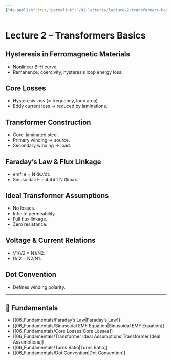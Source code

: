 ```yaml
---
{"dg-publish":true,"permalink":"/01-lectures/lecture-2-transformers-basics/"}
---
```



# Lecture 2 – Transformers Basics

## Hysteresis in Ferromagnetic Materials
- Nonlinear B–H curve.  
- Remanence, coercivity, hysteresis loop energy loss.  

## Core Losses
- Hysteresis loss (∝ frequency, loop area).  
- Eddy current loss → reduced by laminations.  

## Transformer Construction
- Core: laminated steel.  
- Primary winding → source.  
- Secondary winding → load.  

## Faraday’s Law & Flux Linkage
- emf: e = N dΦ/dt.  
- Sinusoidal: E = 4.44 f N Φmax.  

## Ideal Transformer Assumptions
- No losses.  
- Infinite permeability.  
- Full flux linkage.  
- Zero resistance.  

## Voltage & Current Relations
- V1/V2 = N1/N2.  
- I1/I2 = N2/N1.  

## Dot Convention
- Defines winding polarity.  

---

## 🔑 Fundamentals
- [[06_Fundamentals/Faraday’s Law\|Faraday’s Law]]
- [[06_Fundamentals/Sinusoidal EMF Equation\|Sinusoidal EMF Equation]]
- [[06_Fundamentals/Core Losses\|Core Losses]]
- [[06_Fundamentals/Transformer Ideal Assumptions\|Transformer Ideal Assumptions]]
- [[06_Fundamentals/Turns Ratio\|Turns Ratio]]
- [[06_Fundamentals/Dot Convention\|Dot Convention]]
